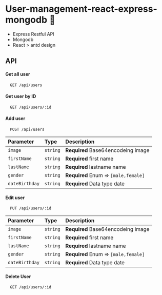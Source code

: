 
# User-management-react-express-mongodb 🚀

- Express Restful API
- Mongodb
- React > antd design
 


## API

#### Get all user

```http
  GET /api/users
```

#### Get user by ID

```http
  GET /api/users/:id
```

#### Add user

```http
  POST /api/users
```

| Parameter | Type     | Description                       |
| :-------- | :------- | :-------------------------------- |
| `image`      | `string` | **Required** Base64encodeing image |
| `firstName`      | `string` | **Required** first name |
| `lastName`      | `string` | **Required** lastname name |
| `gender`      | `string` | **Required** Enum => `[male,female]` |
| `dateBirthday`      | `string` | **Required** Data type date|

#### Edit user

```http
  PUT /api/users/:id
```

| Parameter | Type     | Description                       |
| :-------- | :------- | :-------------------------------- |
| `image`      | `string` | **Required** Base64encodeing image |
| `firstName`      | `string` | **Required** first name |
| `lastName`      | `string` | **Required** lastname name |
| `gender`      | `string` | **Required** Enum => `[male,female]` |
| `dateBirthday`      | `string` | **Required** Data type date|

#### Delete User
```http
  GET /api/users/:id
```
